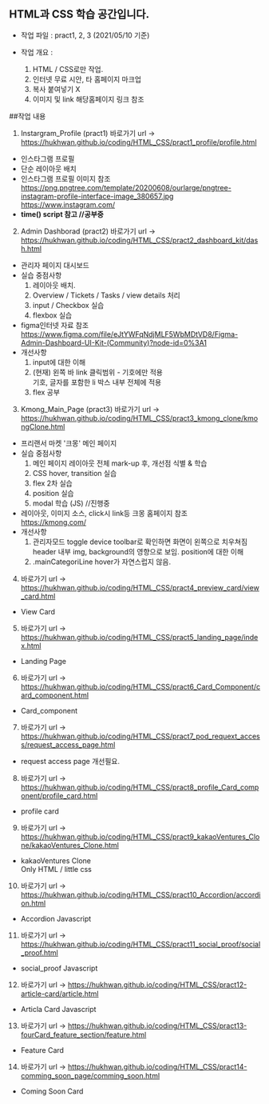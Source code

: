 ## HTML과 CSS 학습 공간입니다.
- 작업 파일 : pract1, 2, 3  (2021/05/10 기준)

- 작업 개요 : 
  1. HTML / CSS로만 작업.
  2. 인터넷 무료 시안, 타 홈페이지 마크업
  3. 복사 붙여넣기 X
  4. 이미지 및 link 해당홈페이지 링크 참조

##작업 내용

1. Instargram_Profile (pract1) 바로가기 url -> https://hukhwan.github.io/coding/HTML_CSS/pract1_profile/profile.html
  - 인스타그램 프로필
  - 단순 레이아웃 배치
  - 인스타그램 프로필 이미지 참조 <br>
    https://png.pngtree.com/template/20200608/ourlarge/pngtree-instagram-profile-interface-image_380657.jpg
    https://www.instagram.com/
  - **time() script 참고 //공부중**
  
2. Admin Dashborad (pract2) 바로가기 url -> https://hukhwan.github.io/coding/HTML_CSS/pract2_dashboard_kit/dash.html
  - 관리자 페이지 대시보드
  - 실습 중점사항
    1. 레이아웃 배치.
    2. Overview / Tickets / Tasks / view details <a>처리
    3. input / Checkbox 실습
    4. flexbox 실습
  - figma인터넷 자료 참조 <br>
    https://www.figma.com/file/eJtYWFqNdjMLF5WbMDtVD8/Figma-Admin-Dashboard-UI-Kit-(Community)?node-id=0%3A1
  - 개선사항
    1. input에 대한 이해
    2. (현재) 왼쪽 바 link 클릭범위 - 기호에만 적용 <br>
       기호, 글자를 포함한 li 박스 내부 전체에 <a>적용
    3. flex 공부

3. Kmong_Main_Page (pract3) 바로가기 url -> https://hukhwan.github.io/coding/HTML_CSS/pract3_kmong_clone/kmongClone.html
  - 프리랜서 마켓 '크몽' 메인 페이지
  - 실습 중점사항
    1. 메인 페이지 레이아웃 전체 mark-up 후, 개선점 식별 & 학습
    2. CSS hover, transition 실습
    3. flex 2차 실습
    4. position 실습
    5. modal 학습 (JS) //진행중
  - 레이아웃, 이미지 소스, click시 link등 크몽 홈페이지 참조 <br>
    https://kmong.com/
  - 개선사항
    1. 관리자모드 toggle device toolbar로 확인하면 화면이 왼쪽으로 치우쳐짐 <br>
       header 내부 img, background의 영향으로 보임.
       position에 대한 이해
    2. .mainCategoriLine  hover가 자연스럽지 않음.
      
4.  바로가기 url -> https://hukhwan.github.io/coding/HTML_CSS/pract4_preview_card/view_card.html
   - View Card

5.  바로가기 url -> https://hukhwan.github.io/coding/HTML_CSS/pract5_landing_page/index.html
   - Landing Page

6.   바로가기 url -> https://hukhwan.github.io/coding/HTML_CSS/pract6_Card_Component/card_component.html
   - Card_component

7.  바로가기 url -> https://hukhwan.github.io/coding/HTML_CSS/pract7_pod_requext_access/request_access_page.html
   - request access page 개선필요.
  
8.  바로가기 url -> https://hukhwan.github.io/coding/HTML_CSS/pract8_profile_Card_component/profile_card.html
   - profile card
  
9.  바로가기 url -> https://hukhwan.github.io/coding/HTML_CSS/pract9_kakaoVentures_Clone/kakaoVentures_Clone.html
   - kakaoVentures Clone  
     Only HTML   / little css

10.  바로가기 url -> https://hukhwan.github.io/coding/HTML_CSS/pract10_Accordion/accordion.html
   - Accordion 
     Javascript
  
11.  바로가기 url -> https://hukhwan.github.io/coding/HTML_CSS/pract11_social_proof/social_proof.html
   - social_proof
     Javascript
12.  바로가기 url -> https://hukhwan.github.io/coding/HTML_CSS/pract12-article-card/article.html
   - Articla Card
     Javascript
     
13.  바로가기 url -> https://hukhwan.github.io/coding/HTML_CSS/pract13-fourCard_feature_section/feature.html
   - Feature Card
  
14.  바로가기 url -> https://hukhwan.github.io/coding/HTML_CSS/pract14-comming_soon_page/comming_soon.html
   - Coming Soon Card
